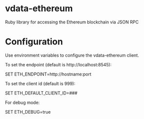 # vdata-ethereum
Ruby library for accessing the Ethereum blockchain via JSON RPC



# Configuration
Use environment variables to configure the vdata-ethereum client.

To set the endpoint (default is http://localhost:8545):

SET ETH_ENDPOINT=http://hostname:port

To set the client id (default is 999):

SET ETH_DEFAULT_CLIENT_ID=###

For debug mode:

SET ETH_DEBUG=true
